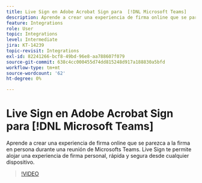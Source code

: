```yaml
---
title: Live Sign en Adobe Acrobat Sign para  [!DNL Microsoft Teams]
description: Aprende a crear una experiencia de firma online que se parezca a la firma en persona durante una  [!DNL Microsoft Teams] reunión
feature: Integrations
role: User
topic: Integrations
level: Intermediate
jira: KT-14239
topic-revisit: Integrations
exl-id: 82241266-bcf8-49bd-96e8-aa788607f079
source-git-commit: 638c4cc000455d74dd815248d917a188830a5bfd
workflow-type: tm+mt
source-wordcount: '62'
ht-degree: 0%

---
```


# Live Sign en Adobe Acrobat Sign para [!DNL Microsoft Teams]

Aprende a crear una experiencia de firma online que se parezca a la firma en persona durante una reunión de Microsofts Teams. Live Sign te permite alojar una experiencia de firma personal, rápida y segura desde cualquier dispositivo.

>[!VIDEO](https://video.tv.adobe.com/v/3445943?quality=12&learn=on&hidetitle=true&captions=spa)
